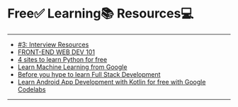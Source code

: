 # Free✅ Learning📚 Resources💻
***

<!-- BLOG-POST-LIST:START -->
- [#3: Interview Resources](https://matrixread.com/3-interview-resources/)
- [FRONT-END WEB DEV 101](https://matrixread.com/front-end-web-dev-101/)
- [4 sites to learn Python for free](https://matrixread.com/learn-python-3-free/)
- [Learn Machine Learning from Google](https://matrixread.com/machine-learning-google/)
- [Before you hype to learn Full Stack Development](https://matrixread.com/learn-full-stack-development/)
- [Learn Android App Development with Kotlin for free with Google Codelabs](https://matrixread.com/learn-android-app-development-with-kotlin-for-free/)
<!-- BLOG-POST-LIST:END -->

***
